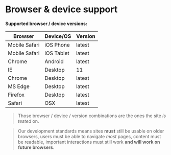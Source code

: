 # Browser & device support


**Supported browser / device versions:**

| Browser | Device/OS | Version |
|---------|-----------|---------|
| Mobile Safari | iOS Phone | latest |
| Mobile Safari | iOS Tablet | latest |
| Chrome | Android | latest |
| IE | Desktop | 11 |
| Chrome | Desktop | latest |
| MS Edge | Desktop | latest |
| Firefox | Desktop | latest |
| Safari | OSX | latest |

> Those browser / device / version combinations are the ones the site *is tested* on. 

> Our development standards means sites **must** still be usable on older browsers, users must be able to navigate *most* pages, content must be readable, important interactions must still work **and will work on future browsers**.
